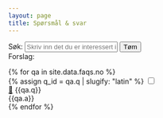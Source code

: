 ```yaml
---
layout: page
title: Spørsmål & svar
---
```


<form id="tag-filter" style="margin-bottom: 1em;">
    <label>Søk: <input 
        type="text" name="search" id="search" style="width: 14em;"
        placeholder="Skriv inn det du er interessert i"/>
    </label>
    <button id="clear-form-button">Tøm</button>
    <div>Forslag: <span id="suggestions"></span></div>
</form>
<!--</div>-->

<div class="accordion" id="accordion">
{% for qa in site.data.faqs.no %}
    <div class="accordion__tab" data-tags="{{qa.tags | join: ","}}">
        {% assign q_id = qa.q | slugify: "latin" %}
        <input type="checkbox" id="{{q_id }}" />
        <div class="accordion__tab-label-box" >
            <a href="#{{q_id}}" class="accordion__tab-link">🔗</a>
            <label class="accordion__tab-label" for="{{q_id}}">{{qa.q}}</label>
        </div>
        <div class="accordion__tab-content">{{qa.a}}</div>
    </div>
{% endfor %}
</div>

<script>
const filter = document.getElementById('tag-filter')
const accordion =  document.getElementById('accordion')
const tabs = accordion.getElementsByClassName('accordion__tab')

// Auto-expand FAQ item based on anchor link
function autoExpandFaqItemInURL(){
    const hashText = location.hash.slice(1); // trim off #. empty string can also be sliced
    if (!hashText) return;

    const id = decodeURIComponent(hashText)
    const inputNode = document.getElementById(id);
    if (!inputNode) {
        console.error("Unable to find anchor with id: " + id);
        return;
    }

    console.debug("Expanding node with id " + id)
    inputNode.checked = true;
}

function setupSearch(){
    const search = document.getElementById('search')
    const suggestions = document.getElementById('suggestions')
    const url = new URL(location.href)
    const searchParam = url.searchParams.get('search')
    const clearFormButton = document.getElementById('clear-form-button')

    function filterSuggestions(searchTerm){
        Array.from(tabs).forEach( (tab) => {
            const tags = tab.dataset.tags.length ? tab.dataset.tags.split(',') : []
            const lowerCaseSearchTerm = searchTerm.toLowerCase()

            if(tab.innerText.toLowerCase().includes(lowerCaseSearchTerm)) {
                tab.classList.remove('hide')
            } else if(tags.some( tag => lowerCaseSearchTerm.includes(tag))) {
                tab.classList.remove('hide')
            } else {
                tab.classList.add('hide')
            }
        })
    }

    if(searchParam) {
        search.value = searchParam;
        filterSuggestions(search.value)
    }

    search.oninput = e => {
        filterSuggestions(search.value)
    }
    
    clearFormButton.onclick = e => search.value = ''

    // render suggestions
    const links = []
    for(const word of ['kjøkken', 'transport', 'vinter', 'vin', 'barn', 'leker']) {
        const link = document.createElement('a')
        url.searchParams.set('search', word)
        url.hash = ''
        link.href=url.toString();
        link.innerText = word
        link.className = "search__suggestion"
        links.push(link)
    }
    suggestions.append(...links)
}

function unhideAll(){
    Array.from(tabs).forEach( tab => {
        tab.classList.remove('hide')
    })
}

window.addEventListener('DOMContentLoaded', function() {
    autoExpandFaqItemInURL();
    setupSearch();
    window.onhashchange = autoExpandFaqItemInURL;
});


</script>
